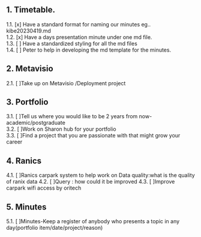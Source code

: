 ## 1. Timetable.

1.1. [x] Have a standard format for naming our minutes eg.. kibe20230419.md  
1.2. [x] Have a days presentation minute under one md file.  
1.3. [ ] Have a standardized styling for all the md files  
1.4. [ ] Peter to help in developing the md template for the minutes.

## 2. Metavisio

2.1. [ ]Take up on Metavisio /Deployment project

## 3. Portfolio

3.1. [ ]Tell us where you would like to be 2 years from now-academic/postgraduate  
3.2. [ ]Work on Sharon hub for your portfolio  
3.3. [ ]Find a project that you are passionate with that might grow your career

## 4. Ranics

4.1. [ ]Ranics carpark system to help work on Data quality:what is the quality of ranix data
4.2. [ ]Query : how could it be improved
4.3. [ ]Improve carpark wifi access by oritech

## 5. Minutes

5.1. [ ]Minutes-Keep a register of anybody who presents a topic in any day(portfolio item/date/project/reason)
